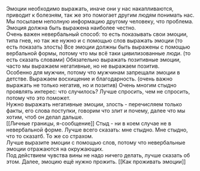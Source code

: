 Эмоции необходимо выражать, иначе они у нас накапливаются, приводит к болезням, так же это помогает другим людям понимать нас.  
Мы посылаем неполную информацию другому человеку, что проблема.  
Эмоция должна быть выражена наиболее честно.  
Очень важен невербальный способ: то есть показывать свои эмоции, типа гнев, но так же нужно и с помощью слов выражать эмоции (то есть показать злость)
Все эмоции должны быть выражены с помощью вербальной формы, потому что мы всё таки цивилизованные люди.  (то есть сказать словами)
Обязательно выражать позитивные эмоции, часто мы выражаем негативные, но не выражаем позитив.  
Особенно для мужчин, потому что мужчинам запрещали эмоции в детстве. Выражаем восхищение и благодарность.  (очень важно выражать не только негатив, но и позитив)
Очень многим стыдно проявлять интерес: что случилось? Лучше спросить, чем не спросить, потому что это поможет.  
Нужно выражать негативные эмоции, злость - перечисляем только факты, его слова поступки, говорим что злит и почему, далее что мы хотим, чтоб он делал дальше.  
[[Личные границы, я-сообщение]]
Стыд - ни в коем случае не в невербальной форме. Лучше всего сказать: мне стыдно. Мне стыдно, что то сказатб. То же со страхом.  
Лучше выразите эмоции с помощью слов, потому что невербальные эмоции отражаются на окружающих.  
Под действием чувства вины не надо ничего делать, лучше сказать об этом. Далее, эмоцию ещё нужно прожить.
[[Как проживать эмоции]]
